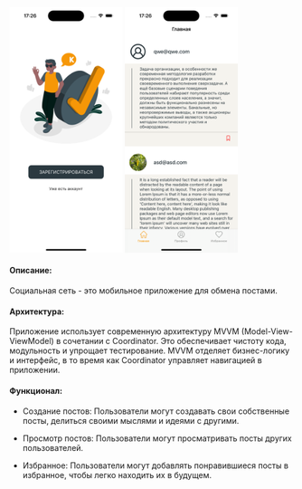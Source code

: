<img src="https://github.com/zhestaOS/diplom/blob/main/img/Simulator%20Screenshot%20-%20iPhone%2015%20-%202023-12-25%20at%2017.26.36.png?raw=true" alt="drawing" width="200"/> <img src="https://github.com/zhestaOS/diplom/blob/main/img/Simulator%20Screenshot%20-%20iPhone%2015%20-%202023-12-25%20at%2017.26.28.png?raw=true" alt="drawing" width="200"/>

#### Описание:

Социальная сеть - это мобильное приложение для обмена постами.

#### Архитектура:

Приложение использует современную архитектуру MVVM (Model-View-ViewModel) в сочетании с Coordinator. Это обеспечивает чистоту кода, модульность и упрощает тестирование. MVVM отделяет бизнес-логику и интерфейс, в то время как Coordinator управляет навигацией в приложении.

#### Функционал:

- Создание постов: Пользователи могут создавать свои собственные посты, делиться своими мыслями и идеями с другими.

- Просмотр постов: Пользователи могут просматривать посты других пользователей.

- Избранное: Пользователи могут добавлять понравившиеся посты в избранное, чтобы легко находить их в будущем.
